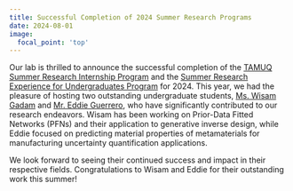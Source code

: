 ```yaml
---
title: Successful Completion of 2024 Summer Research Programs
date: 2024-08-01
image:
  focal_point: 'top'
---
```


Our lab is thrilled to announce the successful completion of the [TAMUQ Summer Research Internship Program](https://www.qatar.tamu.edu/students/aggiesabroad/tsre-qatar-texas) and the [Summer Research Experience for Undergraduates Program](https://engineering.tamu.edu/admissions-and-aid/undergraduate-summer-research-grants/index.html) for 2024. This year, we had the pleasure of hosting two outstanding undergraduate students, [Ms. Wisam Gadam](https://digitlab23.github.io/team/Wisam-Gadam) and [Mr. Eddie Guerrero](https://digitlab23.github.io/team/Eddie-Guerrero), who have significantly contributed to our research endeavors. Wisam has been working on Prior-Data Fitted Networks (PFNs) and their application to generative inverse design, while Eddie focused on predicting material properties of metamaterials for manufacturing uncertainty quantification applications.

<!--more-->

We look forward to seeing their continued success and impact in their respective fields. Congratulations to Wisam and Eddie for their outstanding work this summer!
